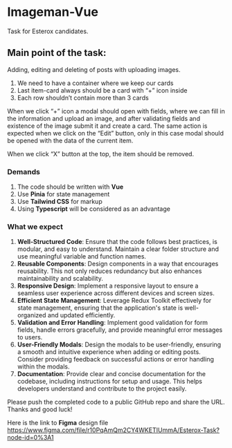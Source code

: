 # Imageman-Vue
Task for Esterox candidates.

## Main point of the task:
Adding, editing and deleting of posts with uploading images.

1) We need to have a container where we keep our cards
2) Last item-card always should be a card with “+” icon inside
3) Each row shouldn’t contain more than 3 cards

When we click “+” icon a modal should open with fields, where we can fill in the information and upload an image, and after validating fields and existence of the image submit it and create a card. The same action is expected when we click on the “Edit” button, only in this case modal should be opened with the data of the current item.

When we click “X” button at the top, the item should be removed.

### Demands
1) The code should be written with **Vue**
2) Use **Pinia** for state management
3) Use **Tailwind CSS** for markup
4) Using **Typescript** will be considered as an advantage

### What we expect
1) **Well-Structured Code**: Ensure that the code follows best practices, is modular, and easy to understand. Maintain a clear folder structure and use meaningful variable and function names.
2) **Reusable Components**: Design components in a way that encourages reusability. This not only reduces redundancy but also enhances maintainability and scalability.
3) **Responsive Design**: Implement a responsive layout to ensure a seamless user experience across different devices and screen sizes.
4) **Efficient State Management**: Leverage Redux Toolkit effectively for state management, ensuring that the application's state is well-organized and updated efficiently.
5) **Validation and Error Handling**: Implement good validation for form fields, handle errors gracefully, and provide meaningful error messages to users.
6) **User-Friendly Modals**: Design the modals to be user-friendly, ensuring a smooth and intuitive experience when adding or editing posts. Consider providing feedback on successful actions or error handling within the modals.
7) **Documentation**: Provide clear and concise documentation for the codebase, including instructions for setup and usage. This helps developers understand and contribute to the project easily.

Please push the completed code to a public GitHub repo and share the URL. Thanks and good luck!

Here is the link to **Figma** design file
https://www.figma.com/file/r10PqAmQm2CY4WKETIUmmA/Esterox-Task?node-id=0%3A1
